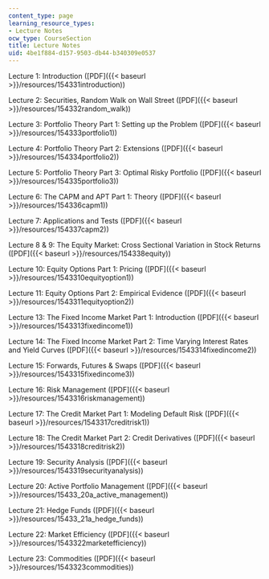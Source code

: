 ```yaml
---
content_type: page
learning_resource_types:
- Lecture Notes
ocw_type: CourseSection
title: Lecture Notes
uid: 4be1f884-d157-9503-db44-b340309e0537
---
```


Lecture 1: Introduction ([PDF]({{< baseurl >}}/resources/154331introduction))

Lecture 2: Securities, Random Walk on Wall Street ([PDF]({{< baseurl >}}/resources/154332random_walk))

Lecture 3: Portfolio Theory Part 1: Setting up the Problem ([PDF]({{< baseurl >}}/resources/154333portfolio1))

Lecture 4: Portfolio Theory Part 2: Extensions ([PDF]({{< baseurl >}}/resources/154334portfolio2))

Lecture 5: Portfolio Theory Part 3: Optimal Risky Portfolio ([PDF]({{< baseurl >}}/resources/154335portfolio3))

Lecture 6: The CAPM and APT Part 1: Theory ([PDF]({{< baseurl >}}/resources/154336capm1))

Lecture 7: Applications and Tests ([PDF]({{< baseurl >}}/resources/154337capm2))

Lecture 8 & 9: The Equity Market: Cross Sectional Variation in Stock Returns ([PDF]({{< baseurl >}}/resources/154338equity))

Lecture 10: Equity Options Part 1: Pricing ([PDF]({{< baseurl >}}/resources/1543310equityoption1))

Lecture 11: Equity Options Part 2: Empirical Evidence ([PDF]({{< baseurl >}}/resources/1543311equityoption2))

Lecture 13: The Fixed Income Market Part 1: Introduction ([PDF]({{< baseurl >}}/resources/1543313fixedincome1))

Lecture 14: The Fixed Income Market Part 2: Time Varying Interest Rates and Yield Curves ([PDF]({{< baseurl >}}/resources/1543314fixedincome2))

Lecture 15: Forwards, Futures & Swaps ([PDF]({{< baseurl >}}/resources/1543315fixedincome3))

Lecture 16: Risk Management ([PDF]({{< baseurl >}}/resources/1543316riskmanagement))

Lecture 17: The Credit Market Part 1: Modeling Default Risk ([PDF]({{< baseurl >}}/resources/1543317creditrisk1))

Lecture 18: The Credit Market Part 2: Credit Derivatives ([PDF]({{< baseurl >}}/resources/1543318creditrisk2))

Lecture 19: Security Analysis ([PDF]({{< baseurl >}}/resources/1543319securityanalysis))

Lecture 20: Active Portfolio Management ([PDF]({{< baseurl >}}/resources/15433_20a_active_management))

Lecture 21: Hedge Funds ([PDF]({{< baseurl >}}/resources/15433_21a_hedge_funds))

Lecture 22: Market Efficiency ([PDF]({{< baseurl >}}/resources/1543322marketefficiency))

Lecture 23: Commodities ([PDF]({{< baseurl >}}/resources/1543323commodities))